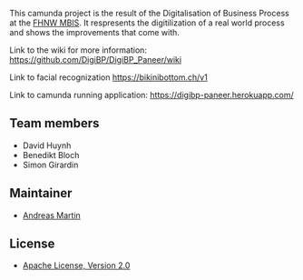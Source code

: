 This camunda project is the result of the Digitalisation of Business Process at the [FHNW MBIS](https://www.fhnw.ch/en/degree-programmes/business/msc-bis). It respresents the digitilization of a real world process and shows the improvements that come with.

Link to the wiki for more information:
https://github.com/DigiBP/DigiBP_Paneer/wiki

Link to facial recognization
https://bikinibottom.ch/v1

Link to camunda running application:
https://digibp-paneer.herokuapp.com/


## Team members
- David Huynh
- Benedikt Bloch
- Simon Girardin

## Maintainer
- [Andreas Martin](https://github.com/andreasmartin)

## License
- [Apache License, Version 2.0](https://github.com/DigiBP/digibp-archetype-camunda-boot/blob/master/LICENSE)
